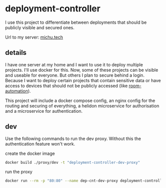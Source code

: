 # deployment-controller
I use this project to differentiate between deployments that should be publicly visible and secured ones. 

Url to my server: [michu.tech](https://michu.tech)

## details
I have one server at my home and I want to use it to deploy multiple projects. I'll use docker for this. Now, some of these projects can be visible and useable for everyone. But others I plan to secure behind a login. Because I want to deploy certain projects that contain sensitive data or have access to devices that should not be publicly accessed (like [room-automation](https://github.com/M1chaCH/room-automation)). 

This project will include a docker compose config, an nginx config for the routing and securing of everything, a helidon microservice for authorisation and a microservice for authentication. 

## dev
Use the following commands to run the dev proxy. Without this the authentication feature won't work.

create the docker image
```bash
docker build ./proxy/dev -t "deployment-controller-dev-proxy"
```

run the proxy
```bash
docker run --rm -p "80:80" --name dep-cnt-dev-proxy deployment-controller-dev-proxy
```
